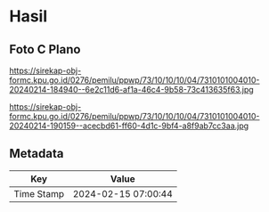 # Hasil

## Foto C Plano

https://sirekap-obj-formc.kpu.go.id/0276/pemilu/ppwp/73/10/10/10/04/7310101004010-20240214-184940--6e2c11d6-af1a-46c4-9b58-73c413635f63.jpg

https://sirekap-obj-formc.kpu.go.id/0276/pemilu/ppwp/73/10/10/10/04/7310101004010-20240214-190159--acecbd61-ff60-4d1c-9bf4-a8f9ab7cc3aa.jpg


## Metadata

| Key        | Value               |
| ---------- | ------------------- |
| Time Stamp | 2024-02-15 07:00:44 |



